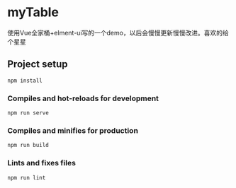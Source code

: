 # myTable
使用Vue全家桶+elment-ui写的一个demo，以后会慢慢更新慢慢改进。喜欢的给个星星
## Project setup
```
npm install
```

### Compiles and hot-reloads for development
```
npm run serve
```

### Compiles and minifies for production
```
npm run build
```

### Lints and fixes files
```
npm run lint
```
